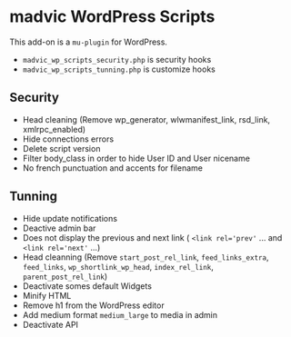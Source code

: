 # madvic WordPress Scripts

This add-on is a `mu-plugin` for WordPress.

- `madvic_wp_scripts_security.php` is security hooks
- `madvic_wp_scripts_tunning.php` is customize hooks

## Security

- Head cleaning (Remove wp_generator, wlwmanifest_link, rsd_link, xmlrpc_enabled)
- Hide connections errors
- Delete script version
- Filter body_class in order to hide User ID and User nicename
- No french punctuation and accents for filename

## Tunning

- Hide update notifications
- Deactive admin bar
- Does not display the previous and next link ( `<link rel='prev'` ... and `<link rel='next'` ...)
- Head cleanning (Remove `start_post_rel_link`, `feed_links_extra`, `feed_links`, `wp_shortlink_wp_head`, `index_rel_link`, `parent_post_rel_link`)
- Deactivate somes default Widgets
- Minify HTML
- Remove h1 from the WordPress editor
- Add medium format `medium_large` to media in admin
- Deactivate API

